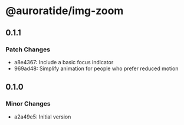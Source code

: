 # @auroratide/img-zoom

## 0.1.1

### Patch Changes

- a8e4367: Include a basic focus indicator
- 969ad48: Simplify animation for people who prefer reduced motion

## 0.1.0

### Minor Changes

- a2a49e5: Initial version
